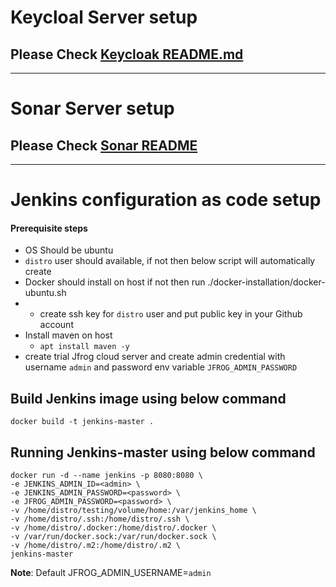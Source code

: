 # Keycloal Server setup
## Please Check [Keycloak README.md](./keycloak-setup/README.md)
---
# Sonar Server setup
## Please Check [Sonar README](./sonar-setup/README.md)
---
# Jenkins configuration as code setup

#### Prerequisite steps
* OS Should be ubuntu
* `distro` user should available, if not then below script will automatically create
* Docker should install on host if not then run ./docker-installation/docker-ubuntu.sh
* * create ssh key for `distro` user and put public key in your Github account
* Install maven on host
  * `apt install maven -y`
* create trial Jfrog cloud server and create admin credential with username `admin` and password env variable `JFROG_ADMIN_PASSWORD`

## Build Jenkins image using below command 
`docker build -t jenkins-master .`

## Running Jenkins-master using below command
```
docker run -d --name jenkins -p 8080:8080 \
-e JENKINS_ADMIN_ID=<admin> \
-e JENKINS_ADMIN_PASSWORD=<password> \
-e JFROG_ADMIN_PASSWORD=<password> \
-v /home/distro/testing/volume/home:/var/jenkins_home \
-v /home/distro/.ssh:/home/distro/.ssh \
-v /home/distro/.docker:/home/distro/.docker \
-v /var/run/docker.sock:/var/run/docker.sock \
-v /home/distro/.m2:/home/distro/.m2 \
jenkins-master
```
**Note**: Default JFROG_ADMIN_USERNAME=`admin`  


